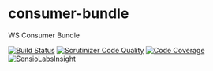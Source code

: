 # consumer-bundle
WS Consumer Bundle

[![Build Status](https://travis-ci.org/itkg/consumer-bundle.svg?branch=master)](https://travis-ci.org/itkg/consumer-bundle)
[![Scrutinizer Code Quality](https://scrutinizer-ci.com/g/itkg/consumer-bundle/badges/quality-score.png?b=master)](https://scrutinizer-ci.com/g/itkg/consumer-bundle/?branch=master)
[![Code Coverage](https://scrutinizer-ci.com/g/itkg/consumer-bundle/badges/coverage.png?b=master)](https://scrutinizer-ci.com/g/itkg/consumer-bundle/?branch=master)
[![SensioLabsInsight](https://insight.sensiolabs.com/projects/e81bf9ea-c76b-4369-8bd5-5646b95262a9/small.png)](https://insight.sensiolabs.com/projects/e81bf9ea-c76b-4369-8bd5-5646b95262a9)